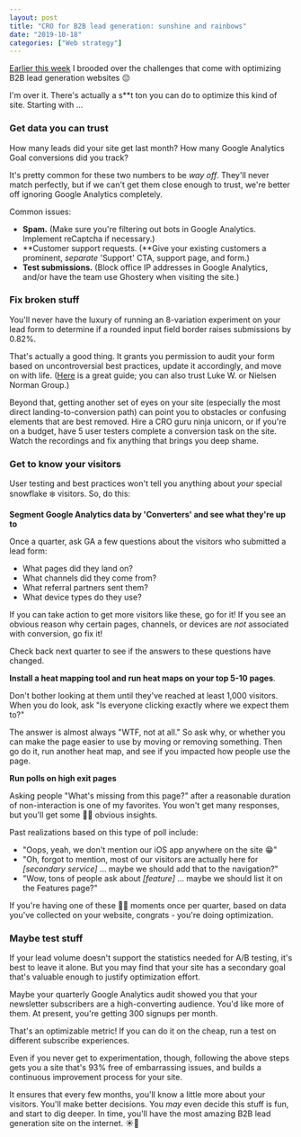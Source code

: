 ```yaml
---
layout: post
title: "CRO for B2B lead generation: sunshine and rainbows"
date: "2019-10-18"
categories: ["Web strategy"]
---
```


[Earlier this week](https://briandavidhall.com/cro-for-b2b-lead-generation-doom-and-gloom/) I brooded over the challenges that come with optimizing B2B lead generation websites 😔

I'm over it. There's actually a s\*\*t ton you can do to optimize this kind of site. Starting with ...

### Get data you can trust

How many leads did your site get last month? How many Google Analytics Goal conversions did you track?

It's pretty common for these two numbers to be _way off_. They'll never match perfectly, but if we can't get them close enough to trust, we're better off ignoring Google Analytics completely.

Common issues:

- **Spam.** (Make sure you're filtering out bots in Google Analytics. Implement reCaptcha if necessary.)
- **Customer support requests. (**Give your existing customers a prominent, _separate_ 'Support' CTA, support page, and form.)
- **Test submissions.** (Block office IP addresses in Google Analytics, and/or have the team use Ghostery when visiting the site.)

### Fix broken stuff

You'll never have the luxury of running an 8-variation experiment on your lead form to determine if a rounded input field border raises submissions by 0.82%.

That's actually a good thing. It grants you permission to audit your form based on uncontroversial best practices, update it accordingly, and move on with life. ([Here](https://adamsilver.io/articles/form-design-from-zero-to-hero-all-in-one-blog-post/?utm_source=CRE+Newsletter&utm_campaign=32d8ab14cd-machine-learning_2019-10-18) is a great guide; you can also trust Luke W. or Nielsen Norman Group.)

Beyond that, getting another set of eyes on your site (especially the most direct landing-to-conversion path) can point you to obstacles or confusing elements that are best removed. Hire a CRO guru ninja unicorn, or if you're on a budget, have 5 user testers complete a conversion task on the site. Watch the recordings and fix anything that brings you deep shame.

### Get to know your visitors

User testing and best practices won't tell you anything about _your_ special snowflake ❄️ visitors. So, do this:

**Segment Google Analytics data by 'Converters' and see what they're up to**

Once a quarter, ask GA a few questions about the visitors who submitted a lead form:

- What pages did they land on?
- What channels did they come from?
- What referral partners sent them?
- What device types do they use?

If you can take action to get more visitors like these, go for it! If you see an obvious reason why certain pages, channels, or devices are _not_ associated with conversion, go fix it!

Check back next quarter to see if the answers to these questions have changed.

**Install a heat mapping tool and run heat maps on your top 5-10 pages**.

Don't bother looking at them until they've reached at least 1,000 visitors. When you do look, ask "Is everyone clicking exactly where we expect them to?"

The answer is almost always "WTF, not at all." So ask why, or whether you can make the page easier to use by moving or removing something. Then go do it, run another heat map, and see if you impacted how people use the page.

**Run polls on high exit pages**

Asking people "What's missing from this page?" after a reasonable duration of non-interaction is one of my favorites. You won't get many responses, but you'll get some 🤦‍♂️ obvious insights.

Past realizations based on this type of poll include:

- "Oops, yeah, we don't mention our iOS app anywhere on the site 😁"
- "Oh, forgot to mention, most of our visitors are actually here for _\[secondary service\]_ ... maybe we should add that to the navigation?"
- "Wow, tons of people ask about _\[feature\]_ ... maybe we should list it on the Features page?"

If you're having one of these 🤦‍♂️ moments once per quarter, based on data you've collected on your website, congrats - you're doing optimization.

### Maybe test stuff

If your lead volume doesn't support the statistics needed for A/B testing, it's best to leave it alone. But you may find that your site has a secondary goal that's valuable enough to justify optimization effort.

Maybe your quarterly Google Analytics audit showed you that your newsletter subscribers are a high-converting audience. You'd like more of them. At present, you're getting 300 signups per month.

That's an optimizable metric! If you can do it on the cheap, run a test on different subscribe experiences.

Even if you never get to experimentation, though, following the above steps gets you a site that's 93% free of embarrassing issues, and builds a continuous improvement process for your site.

It ensures that every few months, you'll know a little more about your visitors. You'll make better decisions. You _may_ even decide this stuff is fun, and start to dig deeper. In time, you'll have the most amazing B2B lead generation site on the internet. ☀️🌈
